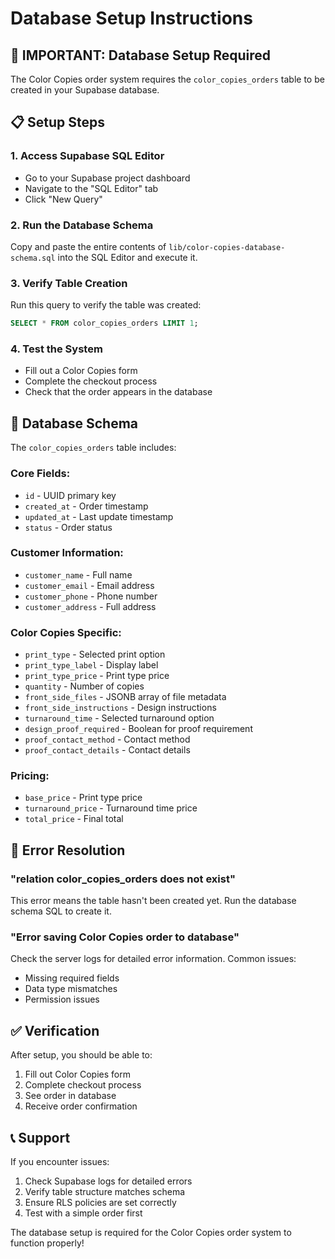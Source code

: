 # Database Setup Instructions

## 🚨 IMPORTANT: Database Setup Required

The Color Copies order system requires the `color_copies_orders` table to be created in your Supabase database.

## 📋 Setup Steps

### 1. **Access Supabase SQL Editor**
- Go to your Supabase project dashboard
- Navigate to the "SQL Editor" tab
- Click "New Query"

### 2. **Run the Database Schema**
Copy and paste the entire contents of `lib/color-copies-database-schema.sql` into the SQL Editor and execute it.

### 3. **Verify Table Creation**
Run this query to verify the table was created:
```sql
SELECT * FROM color_copies_orders LIMIT 1;
```

### 4. **Test the System**
- Fill out a Color Copies form
- Complete the checkout process
- Check that the order appears in the database

## 🔧 Database Schema

The `color_copies_orders` table includes:

### **Core Fields:**
- `id` - UUID primary key
- `created_at` - Order timestamp
- `updated_at` - Last update timestamp
- `status` - Order status

### **Customer Information:**
- `customer_name` - Full name
- `customer_email` - Email address
- `customer_phone` - Phone number
- `customer_address` - Full address

### **Color Copies Specific:**
- `print_type` - Selected print option
- `print_type_label` - Display label
- `print_type_price` - Print type price
- `quantity` - Number of copies
- `front_side_files` - JSONB array of file metadata
- `front_side_instructions` - Design instructions
- `turnaround_time` - Selected turnaround option
- `design_proof_required` - Boolean for proof requirement
- `proof_contact_method` - Contact method
- `proof_contact_details` - Contact details

### **Pricing:**
- `base_price` - Print type price
- `turnaround_price` - Turnaround time price
- `total_price` - Final total

## 🚨 Error Resolution

### **"relation color_copies_orders does not exist"**
This error means the table hasn't been created yet. Run the database schema SQL to create it.

### **"Error saving Color Copies order to database"**
Check the server logs for detailed error information. Common issues:
- Missing required fields
- Data type mismatches
- Permission issues

## ✅ Verification

After setup, you should be able to:
1. Fill out Color Copies form
2. Complete checkout process
3. See order in database
4. Receive order confirmation

## 📞 Support

If you encounter issues:
1. Check Supabase logs for detailed errors
2. Verify table structure matches schema
3. Ensure RLS policies are set correctly
4. Test with a simple order first

The database setup is required for the Color Copies order system to function properly!
